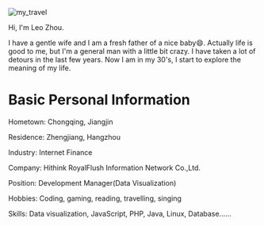 <!--
**zhouchangju/zhouchangju** is a ✨ _special_ ✨ repository because its `README.md` (this file) appears on your GitHub profile.

Here are some ideas to get you started:

- 🔭 I’m currently working on ...
- 🌱 I’m currently learning ...
- 👯 I’m looking to collaborate on ...
- 🤔 I’m looking for help with ...
- 💬 Ask me about ...
- 📫 How to reach me: ...
- 😄 Pronouns: ...
- ⚡ Fun fact: ...
-->

![my_travel](https://i.thsi.cn/images/zcx/blog/life/my_travel.jpg)

Hi, I'm Leo Zhou. 

I have a gentle wife and I am a fresh father of a nice baby😄. Actually life is good to me, but I'm a general man with a little bit crazy. I have taken a lot of detours in the last few years. Now I am in my 30's, I start to explore the meaning of my life.

# Basic Personal Information

Hometown: Chongqing, Jiangjin

Residence: Zhengjiang, Hangzhou

Industry: Internet Finance

Company:  Hithink RoyalFlush Information Network Co.,Ltd. 

Position: Development Manager(Data Visualization)

Hobbies: Coding, gaming, reading, travelling, singing

Skills: Data visualization, JavaScript, PHP, Java, Linux, Database......
